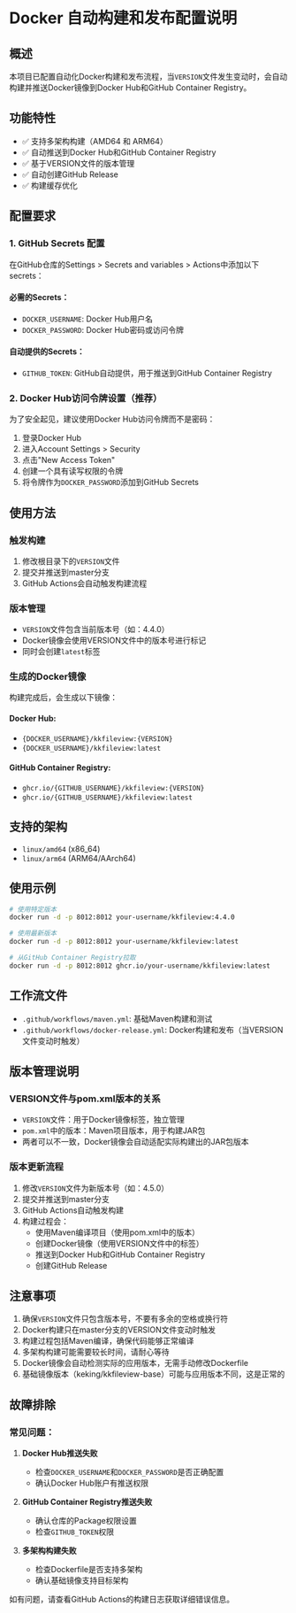 # Docker 自动构建和发布配置说明

## 概述

本项目已配置自动化Docker构建和发布流程，当`VERSION`文件发生变动时，会自动构建并推送Docker镜像到Docker Hub和GitHub Container Registry。

## 功能特性

- ✅ 支持多架构构建（AMD64 和 ARM64）
- ✅ 自动推送到Docker Hub和GitHub Container Registry
- ✅ 基于VERSION文件的版本管理
- ✅ 自动创建GitHub Release
- ✅ 构建缓存优化

## 配置要求

### 1. GitHub Secrets 配置

在GitHub仓库的Settings > Secrets and variables > Actions中添加以下secrets：

#### 必需的Secrets：
- `DOCKER_USERNAME`: Docker Hub用户名
- `DOCKER_PASSWORD`: Docker Hub密码或访问令牌

#### 自动提供的Secrets：
- `GITHUB_TOKEN`: GitHub自动提供，用于推送到GitHub Container Registry

### 2. Docker Hub访问令牌设置（推荐）

为了安全起见，建议使用Docker Hub访问令牌而不是密码：

1. 登录Docker Hub
2. 进入Account Settings > Security
3. 点击"New Access Token"
4. 创建一个具有读写权限的令牌
5. 将令牌作为`DOCKER_PASSWORD`添加到GitHub Secrets

## 使用方法

### 触发构建

1. 修改根目录下的`VERSION`文件
2. 提交并推送到master分支
3. GitHub Actions会自动触发构建流程

### 版本管理

- `VERSION`文件包含当前版本号（如：4.4.0）
- Docker镜像会使用VERSION文件中的版本号进行标记
- 同时会创建`latest`标签

### 生成的Docker镜像

构建完成后，会生成以下镜像：

#### Docker Hub:
- `{DOCKER_USERNAME}/kkfileview:{VERSION}`
- `{DOCKER_USERNAME}/kkfileview:latest`

#### GitHub Container Registry:
- `ghcr.io/{GITHUB_USERNAME}/kkfileview:{VERSION}`
- `ghcr.io/{GITHUB_USERNAME}/kkfileview:latest`

## 支持的架构

- `linux/amd64` (x86_64)
- `linux/arm64` (ARM64/AArch64)

## 使用示例

```bash
# 使用特定版本
docker run -d -p 8012:8012 your-username/kkfileview:4.4.0

# 使用最新版本
docker run -d -p 8012:8012 your-username/kkfileview:latest

# 从GitHub Container Registry拉取
docker run -d -p 8012:8012 ghcr.io/your-username/kkfileview:latest
```

## 工作流文件

- `.github/workflows/maven.yml`: 基础Maven构建和测试
- `.github/workflows/docker-release.yml`: Docker构建和发布（当VERSION文件变动时触发）

## 版本管理说明

### VERSION文件与pom.xml版本的关系

- `VERSION`文件：用于Docker镜像标签，独立管理
- `pom.xml`中的版本：Maven项目版本，用于构建JAR包
- 两者可以不一致，Docker镜像会自动适配实际构建出的JAR包版本

### 版本更新流程

1. 修改`VERSION`文件为新版本号（如：4.5.0）
2. 提交并推送到master分支
3. GitHub Actions自动触发构建
4. 构建过程会：
   - 使用Maven编译项目（使用pom.xml中的版本）
   - 创建Docker镜像（使用VERSION文件中的标签）
   - 推送到Docker Hub和GitHub Container Registry
   - 创建GitHub Release

## 注意事项

1. 确保`VERSION`文件只包含版本号，不要有多余的空格或换行符
2. Docker构建只在master分支的VERSION文件变动时触发
3. 构建过程包括Maven编译，确保代码能够正常编译
4. 多架构构建可能需要较长时间，请耐心等待
5. Docker镜像会自动检测实际的应用版本，无需手动修改Dockerfile
6. 基础镜像版本（keking/kkfileview-base）可能与应用版本不同，这是正常的

## 故障排除

### 常见问题：

1. **Docker Hub推送失败**
   - 检查`DOCKER_USERNAME`和`DOCKER_PASSWORD`是否正确配置
   - 确认Docker Hub账户有推送权限

2. **GitHub Container Registry推送失败**
   - 确认仓库的Package权限设置
   - 检查`GITHUB_TOKEN`权限

3. **多架构构建失败**
   - 检查Dockerfile是否支持多架构
   - 确认基础镜像支持目标架构

如有问题，请查看GitHub Actions的构建日志获取详细错误信息。
